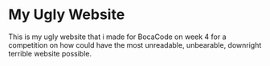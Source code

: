# My Ugly Website 
This is my ugly website that i made for BocaCode on week 4 for a competition on how could have the most unreadable, unbearable, downright terrible website possible.